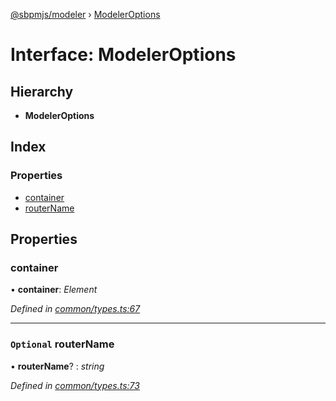 [@sbpmjs/modeler](../README.md) › [ModelerOptions](modeleroptions.md)

# Interface: ModelerOptions

## Hierarchy

* **ModelerOptions**

## Index

### Properties

* [container](modeleroptions.md#container)
* [routerName](modeleroptions.md#optional-routername)

## Properties

###  container

• **container**: *Element*

*Defined in [common/types.ts:67](https://github.com/mkolodiy/sbpmjs/blob/6939d2f/packages/sbpm-modeler/lib/common/types.ts#L67)*

___

### `Optional` routerName

• **routerName**? : *string*

*Defined in [common/types.ts:73](https://github.com/mkolodiy/sbpmjs/blob/6939d2f/packages/sbpm-modeler/lib/common/types.ts#L73)*
